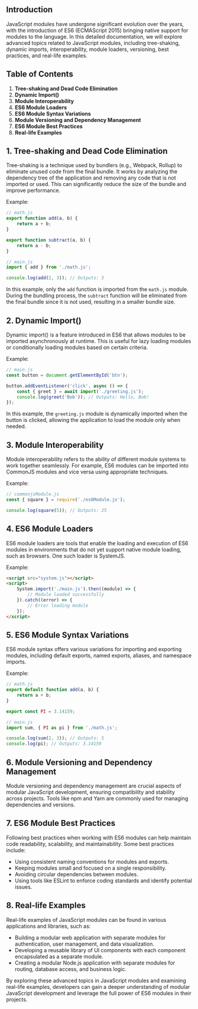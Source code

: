## Introduction

JavaScript modules have undergone significant evolution over the years, with the introduction of ES6 (ECMAScript 2015) bringing native support for modules to the language. In this detailed documentation, we will explore advanced topics related to JavaScript modules, including tree-shaking, dynamic imports, interoperability, module loaders, versioning, best practices, and real-life examples.

## Table of Contents

1. **Tree-shaking and Dead Code Elimination**
2. **Dynamic Import()**
3. **Module Interoperability**
4. **ES6 Module Loaders**
5. **ES6 Module Syntax Variations**
6. **Module Versioning and Dependency Management**
7. **ES6 Module Best Practices**
8. **Real-life Examples**

## 1. Tree-shaking and Dead Code Elimination

Tree-shaking is a technique used by bundlers (e.g., Webpack, Rollup) to eliminate unused code from the final bundle. It works by analyzing the dependency tree of the application and removing any code that is not imported or used. This can significantly reduce the size of the bundle and improve performance.

Example:
```javascript
// math.js
export function add(a, b) {
    return a + b;
}

export function subtract(a, b) {
    return a - b;
}

// main.js
import { add } from './math.js';

console.log(add(2, 3)); // Outputs: 5
```

In this example, only the `add` function is imported from the `math.js` module. During the bundling process, the `subtract` function will be eliminated from the final bundle since it is not used, resulting in a smaller bundle size.

## 2. Dynamic Import()

Dynamic import() is a feature introduced in ES6 that allows modules to be imported asynchronously at runtime. This is useful for lazy loading modules or conditionally loading modules based on certain criteria.

Example:
```javascript
// main.js
const button = document.getElementById('btn');

button.addEventListener('click', async () => {
    const { greet } = await import('./greeting.js');
    console.log(greet('Bob')); // Outputs: Hello, Bob!
});
```

In this example, the `greeting.js` module is dynamically imported when the button is clicked, allowing the application to load the module only when needed.

## 3. Module Interoperability

Module interoperability refers to the ability of different module systems to work together seamlessly. For example, ES6 modules can be imported into CommonJS modules and vice versa using appropriate techniques.

Example:
```javascript
// commonjsModule.js
const { square } = require('./es6Module.js');

console.log(square(5)); // Outputs: 25
```

## 4. ES6 Module Loaders

ES6 module loaders are tools that enable the loading and execution of ES6 modules in environments that do not yet support native module loading, such as browsers. One such loader is SystemJS.

Example:
```html
<script src="system.js"></script>
<script>
    System.import('./main.js').then((module) => {
        // Module loaded successfully
    }).catch((error) => {
        // Error loading module
    });
</script>
```

## 5. ES6 Module Syntax Variations

ES6 module syntax offers various variations for importing and exporting modules, including default exports, named exports, aliases, and namespace imports.

Example:
```javascript
// math.js
export default function add(a, b) {
    return a + b;
}

export const PI = 3.14159;
```

```javascript
// main.js
import sum, { PI as pi } from './math.js';

console.log(sum(2, 3)); // Outputs: 5
console.log(pi); // Outputs: 3.14159
```

## 6. Module Versioning and Dependency Management

Module versioning and dependency management are crucial aspects of modular JavaScript development, ensuring compatibility and stability across projects. Tools like npm and Yarn are commonly used for managing dependencies and versions.

## 7. ES6 Module Best Practices

Following best practices when working with ES6 modules can help maintain code readability, scalability, and maintainability. Some best practices include:
- Using consistent naming conventions for modules and exports.
- Keeping modules small and focused on a single responsibility.
- Avoiding circular dependencies between modules.
- Using tools like ESLint to enforce coding standards and identify potential issues.

## 8. Real-life Examples

Real-life examples of JavaScript modules can be found in various applications and libraries, such as:
- Building a modular web application with separate modules for authentication, user management, and data visualization.
- Developing a reusable library of UI components with each component encapsulated as a separate module.
- Creating a modular Node.js application with separate modules for routing, database access, and business logic.

By exploring these advanced topics in JavaScript modules and examining real-life examples, developers can gain a deeper understanding of modular JavaScript development and leverage the full power of ES6 modules in their projects.